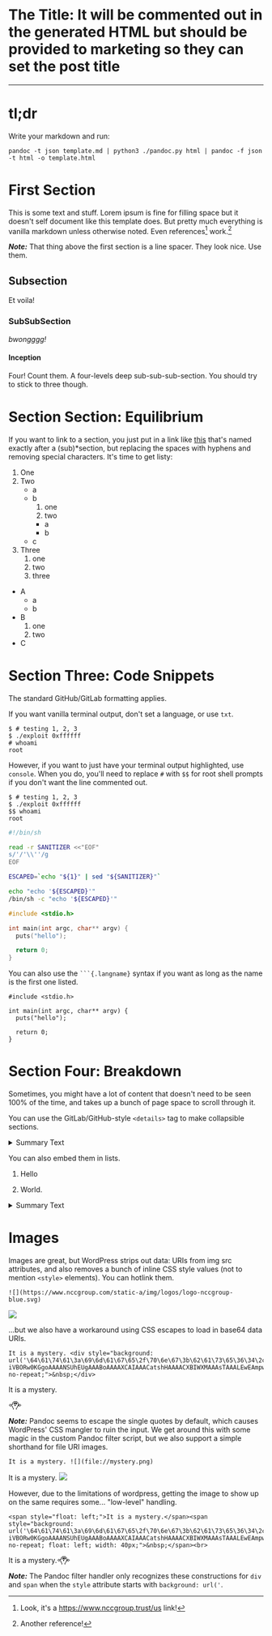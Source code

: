 # The Title: It will be commented out in the generated HTML but should be provided to marketing so they can set the post title

----

# tl;dr

Write your markdown and run:

```
pandoc -t json template.md | python3 ./pandoc.py html | pandoc -f json -t html -o template.html
```

# First Section

This is some text and stuff. Lorem ipsum is fine for filling space but it
doesn't self document like this template does. But pretty much everything
is vanilla markdown unless otherwise noted. Even references[^1] work.[^2]

***Note:*** That thing above the first section is a line spacer. They look nice. Use them.

[^1]: Look, it's a <https://www.nccgroup.trust/us> link!
[^2]: Another reference!

## Subsection

Et voila!

### SubSubSection

_bwongggg!_

#### Inception

Four! Count them. A four-levels deep sub-sub-sub-section.
You should try to stick to three though.

# Section Section: Equilibrium

If you want to link to a section, you just put in a link like
[this](#section-four-breakdown) that's named exactly after a
(sub)*section, but replacing the spaces with hyphens and removing special
characters. It's time to get listy:

1. One
1. Two
    * a
    * b
        1. one
        1. two
        * a
        * b
    * c
1. Three
    1. one
    2. two
    3. three

* A
    * a
    * b
* B
    1. one
    1. two
* C

# Section Three: Code Snippets

The standard GitHub/GitLab formatting applies.

If you want vanilla terminal output, don't set a language, or use `txt`.

```
$ # testing 1, 2, 3
$ ./exploit 0xffffff
# whoami
root
```

However, if you want to just have your terminal output highlighted, use `console`.
When you do, you'll need to replace `#` with `$$` for root shell prompts if you don't want the line commented out.

```console
$ # testing 1, 2, 3
$ ./exploit 0xffffff
$$ whoami
root
```

```bash
#!/bin/sh

read -r SANITIZER <<"EOF"
s/'/'\\''/g
EOF

ESCAPED=`echo "${1}" | sed "${SANITIZER}"`

echo "echo '${ESCAPED}'"
/bin/sh -c "echo '${ESCAPED}'"
```

```C
#include <stdio.h>

int main(int argc, char** argv) {
  puts("hello");

  return 0;
}
```

You can also use the `` ```{.langname} `` syntax if you want as long as the name is the first one listed.

```{.c}
#include <stdio.h>

int main(int argc, char** argv) {
  puts("hello");

  return 0;
}
```

# Section Four: Breakdown

Sometimes, you might have a lot of content that doesn't need to be seen 100%
of the time, and takes up a bunch of page space to scroll through it.

You can use the GitLab/GitHub-style `<details>` tag to make collapsible
sections.

<details><summary>Summary Text</summary>

```
                    `.------.`
               ./oshhhhhhhhhhhhso/-
           `:oyhhhhhhhhhhhhhhhhhhhhyo:`
         `+yhhhhhhhhhhhhhhhhhhhhhhhhhhy+`
       `/hhhhhhhhhhhhhhhhhhhhhhhhhhhhhhhh+`
      .yhhhhhhhhhhhhhhhhhhhhhhhhhhhhhhhhhy+
     -yhhhhhhhhhhhhhhhhhhhhhhy+:-.``..-..
    .yhhhhhhhhhhhhhhhhhhhhho.     ``
    shhhhhhhhhhhhhhhhhhhhh:  `:oys:`
   -hhhhhhhhhhhhhhhhhhhhy- .ohhy:    .-:::-.
   +hhhhhhhhhhhhhhhhhhho.`+hhh+`  :shhhhhhhhhs:
   ohhhhhhhhhhhhhhhyo/..+yyo:`   `..-:/osyys+-
   +hhhhhhyo+++:-----....`  `-:::-`
   -hhhhyssyhysyhhhhhho- ./shhhhhhhys+:.
    shysoo++/+ossso+:`./shhhhhhhhhhhhhhhhyssyy
    .yhhhhhhhyso+++osyhhhhhhhhhhhhhhhhhhhhhhh-
     -yhhhhhhhhhhhhhhhhhhhhhhhhhhhhhhhhhhhhh-
      .yhhhhhhhhhhhhhhhhhhhhhhhhhhhhhhhhhhy.
       `/hhhhhhhhhhhhhhhhhhhhhhhhhhhhhhhh+`
         `+yhhhhhhhhhhhhhhhhhhhhhhhhhhy+.
           `:oyhhhhhhhhhhhhhhhhhhhhyo:`
               -/oshhhhhhhhhhhhso/-
                    `.--::--.`
```

</details>

You can also embed them in lists.

1. Hello

1. World.

<details><summary>Summary Text</summary>

```
                    `.------.`
               ./oshhhhhhhhhhhhso/-
           `:oyhhhhhhhhhhhhhhhhhhhhyo:`
         `+yhhhhhhhhhhhhhhhhhhhhhhhhhhy+`
       `/hhhhhhhhhhhhhhhhhhhhhhhhhhhhhhhh+`
      .yhhhhhhhhhhhhhhhhhhhhhhhhhhhhhhhhhy+
     -yhhhhhhhhhhhhhhhhhhhhhhy+:-.``..-..
    .yhhhhhhhhhhhhhhhhhhhhho.     ``
    shhhhhhhhhhhhhhhhhhhhh:  `:oys:`
   -hhhhhhhhhhhhhhhhhhhhy- .ohhy:    .-:::-.
   +hhhhhhhhhhhhhhhhhhho.`+hhh+`  :shhhhhhhhhs:
   ohhhhhhhhhhhhhhhyo/..+yyo:`   `..-:/osyys+-
   +hhhhhhyo+++:-----....`  `-:::-`
   -hhhhyssyhysyhhhhhho- ./shhhhhhhys+:.
    shysoo++/+ossso+:`./shhhhhhhhhhhhhhhhyssyy
    .yhhhhhhhyso+++osyhhhhhhhhhhhhhhhhhhhhhhh-
     -yhhhhhhhhhhhhhhhhhhhhhhhhhhhhhhhhhhhhh-
      .yhhhhhhhhhhhhhhhhhhhhhhhhhhhhhhhhhhy.
       `/hhhhhhhhhhhhhhhhhhhhhhhhhhhhhhhh+`
         `+yhhhhhhhhhhhhhhhhhhhhhhhhhhy+.
           `:oyhhhhhhhhhhhhhhhhhhhhyo:`
               -/oshhhhhhhhhhhhso/-
                    `.--::--.`
```

</details>

# Images

Images are great, but WordPress strips out data: URIs from img src attributes, and also removes a bunch of inline CSS style values (not to mention `<style>` elements).
You can hotlink them.

```
![](https://www.nccgroup.com/static-a/img/logos/logo-nccgroup-blue.svg)
```

![](https://www.nccgroup.com/static-a/img/logos/logo-nccgroup-blue.svg)

...but we also have a workaround using CSS escapes to load in base64 data URIs.

```
It is a mystery. <div style="background: url('\64\61\74\61\3a\69\6d\61\67\65\2f\70\6e\67\3b\62\61\73\65\36\34\2c iVBORw0KGgoAAAANSUhEUgAAABoAAAAXCAIAAACatshHAAAACXBIWXMAAAsTAAALEwEAmpwYAAAApUlEQVQ4y8WUSQ7AIAhF4cf7X5kubA1ODMakrFD5T6BUFhG6Z8U+ZuZ508ig2KylcrdPRHBZzFxzbI6ILLO2cDO0OUY8UmXq9i25cLs%2bFDhfo4VdLfrAHaAWXIUvRy9s5RAzqOoSuhD+zB3X4Vt32c23RfJdBiPerF2Z2kdqDlxDVmD3AalBdXsKumr/4dxKE7gIK4oLsqLPZ2LCd8/3wd+yxR3bAyjQhzmpM0GfAAAAAElFTkSuQmCC') no-repeat;">&nbsp;</div>
```

It is a mystery. <div style="background: url('\64\61\74\61\3a\69\6d\61\67\65\2f\70\6e\67\3b\62\61\73\65\36\34\2c iVBORw0KGgoAAAANSUhEUgAAABoAAAAXCAIAAACatshHAAAACXBIWXMAAAsTAAALEwEAmpwYAAAApUlEQVQ4y8WUSQ7AIAhF4cf7X5kubA1ODMakrFD5T6BUFhG6Z8U+ZuZ508ig2KylcrdPRHBZzFxzbI6ILLO2cDO0OUY8UmXq9i25cLs%2bFDhfo4VdLfrAHaAWXIUvRy9s5RAzqOoSuhD+zB3X4Vt32c23RfJdBiPerF2Z2kdqDlxDVmD3AalBdXsKumr/4dxKE7gIK4oLsqLPZ2LCd8/3wd+yxR3bAyjQhzmpM0GfAAAAAElFTkSuQmCC') no-repeat;">&nbsp;</div>

***Note:*** Pandoc seems to escape the single quotes by default, which causes WordPress' CSS mangler to ruin the input.
We get around this with some magic in the custom Pandoc filter script, but we also support a simple shorthand for file URI images.

```
It is a mystery. ![](file://mystery.png)
```

It is a mystery. ![](file://mystery.png)

However, due to the limitations of wordpress, getting the image to show up on the same requires some... "low-level" handling.


```
<span style="float: left;">It is a mystery.</span><span style="background: url('\64\61\74\61\3a\69\6d\61\67\65\2f\70\6e\67\3b\62\61\73\65\36\34\2c iVBORw0KGgoAAAANSUhEUgAAABoAAAAXCAIAAACatshHAAAACXBIWXMAAAsTAAALEwEAmpwYAAAApUlEQVQ4y8WUSQ7AIAhF4cf7X5kubA1ODMakrFD5T6BUFhG6Z8U+ZuZ508ig2KylcrdPRHBZzFxzbI6ILLO2cDO0OUY8UmXq9i25cLs%2bFDhfo4VdLfrAHaAWXIUvRy9s5RAzqOoSuhD+zB3X4Vt32c23RfJdBiPerF2Z2kdqDlxDVmD3AalBdXsKumr/4dxKE7gIK4oLsqLPZ2LCd8/3wd+yxR3bAyjQhzmpM0GfAAAAAElFTkSuQmCC') no-repeat; float: left; width: 40px;">&nbsp;</span><br>
```

<span style="float: left;">It is a mystery.</span><span style="background: url('\64\61\74\61\3a\69\6d\61\67\65\2f\70\6e\67\3b\62\61\73\65\36\34\2c iVBORw0KGgoAAAANSUhEUgAAABoAAAAXCAIAAACatshHAAAACXBIWXMAAAsTAAALEwEAmpwYAAAApUlEQVQ4y8WUSQ7AIAhF4cf7X5kubA1ODMakrFD5T6BUFhG6Z8U+ZuZ508ig2KylcrdPRHBZzFxzbI6ILLO2cDO0OUY8UmXq9i25cLs%2bFDhfo4VdLfrAHaAWXIUvRy9s5RAzqOoSuhD+zB3X4Vt32c23RfJdBiPerF2Z2kdqDlxDVmD3AalBdXsKumr/4dxKE7gIK4oLsqLPZ2LCd8/3wd+yxR3bAyjQhzmpM0GfAAAAAElFTkSuQmCC') no-repeat; float: left; width: 40px;">&nbsp;</span><br>

***Note:*** The Pandoc filter handler only recognizes these constructions for `div` and `span` when the `style` attribute starts with `background: url('`.
